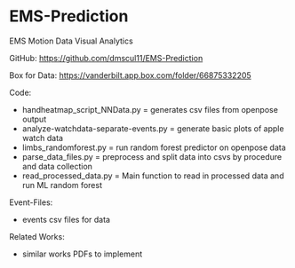 # EMS-Prediction
EMS Motion Data Visual Analytics

GitHub: https://github.com/dmscul11/EMS-Prediction

Box for Data: https://vanderbilt.app.box.com/folder/66875332205


Code:
- handheatmap_script_NNData.py = generates csv files from openpose output
- analyze-watchdata-separate-events.py = generate basic plots of apple watch data
- limbs_randomforest.py = run random forest predictor on openpose data
- parse_data_files.py = preprocess and split data into csvs by procedure and data collection
- read_processed_data.py = Main function to read in processed data and run ML random forest

Event-Files:
- events csv files for data

Related Works:
- similar works PDFs to implement
